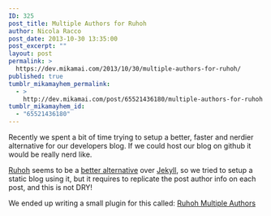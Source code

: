 ```yaml
---
ID: 325
post_title: Multiple Authors for Ruhoh
author: Nicola Racco
post_date: 2013-10-30 13:35:00
post_excerpt: ""
layout: post
permalink: >
  https://dev.mikamai.com/2013/10/30/multiple-authors-for-ruhoh/
published: true
tumblr_mikamayhem_permalink:
  - >
    http://dev.mikamai.com/post/65521436180/multiple-authors-for-ruhoh
tumblr_mikamayhem_id:
  - "65521436180"
---
```

Recently we spent a bit of time trying to setup a better, faster and nerdier alternative for our developers blog. If we could host our blog on github it would be really nerd like.

[Ruhoh](http://ruhoh.com/) seems to be a [better alternative](http://dickfeynman.ruhoh.com/technical/playing-with-ruhoh/) over [Jekyll](http://jekyllrb.com/), so we tried to setup a static blog using it, but it requires to replicate the post author info on each post, and this is not DRY!

We ended up writing a small plugin for this called: [Ruhoh Multiple Authors](https://github.com/mikamai/ruhoh-multiple_authors)